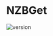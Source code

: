 # NZBGet

![version](https://img.shields.io/badge/dynamic/json?query=%24.version&url=https%3A%2F%2Fraw.githubusercontent.com%2Fhotio%2Fnzbget%2Frelease%2FVERSION.json&label=Latest%20Version&style=for-the-badge&color=4051B5)
